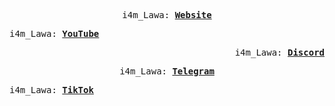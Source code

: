<p align="center">
  <samp>
    i4m_Lawa:
    <b><a href="http://i4mlawa.epizy.com">Website</a></b>
</samp><br>
</p>

<p align="left">
  <samp>
    i4m_Lawa:
    <b><a href="https://www.youtube.com/channel/UCEhQ2zk99Or7vOZ3nBjj7Jg">YouTube</a></b>
</samp><br>
</p>

<p align="right">
  <samp>
    i4m_Lawa:
    <b><a href="https://discord.gg/SeTeHDGZ">Discord</a></b>
</samp><br>
</p>

<p align="center">
  <samp>
    i4m_Lawa:
    <b><a href="https://t.me/i4m_Lawa">Telegram</a></b>
</samp><br>
</p>

<p align="left">
  <samp>
    i4m_Lawa:
    <b><a href="https://www.tiktok.com/@i4m_lawa5">TikTok</a></b>
</samp><br>
</p>
